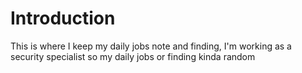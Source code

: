 # Introduction

This is where I keep my daily jobs note and finding, I'm working as a security specialist so my daily jobs or finding kinda random
